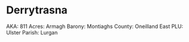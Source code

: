 # Derrytrasna

AKA: 811
Acres: Armagh
Barony: Montiaghs
County: Oneilland East
PLU: Ulster
Parish: Lurgan